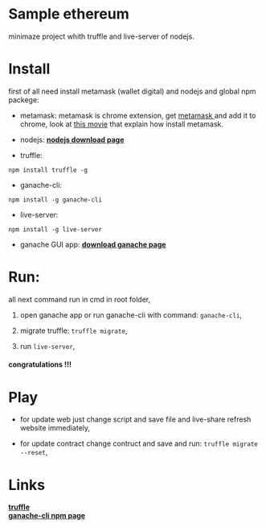 # Sample ethereum

minimaze project whith truffle and live-server of nodejs.

# Install

first of all need install metamask (wallet digital) and nodejs and global npm packege:

+ metamask: 
metamask is chrome extension, get <a href="https://chrome.google.com/webstore/detail/metamask/nkbihfbeogaeaoehlefnkodbefgpgknn?hl=en">metamask </a> and add it to chrome, look at <a href='https://www.youtube.com/watch?v=ZIGUC9JAAw8'>this movie</a> that explain how install metamask.

+ nodejs:
<a href="https://nodejs.org/en/download/"><strong>nodejs download page</strong></a>

+ truffle:
```
npm install truffle -g
```

+ ganache-cli:
```
npm install -g ganache-cli
```

+ live-server:
```
npm install -g live-server
```

+ ganache GUI app:
<a href="https://www.trufflesuite.com/ganache"><strong>download ganache page</strong></a>

# Run:

all next command run in cmd in root folder,

1) open ganache app or run ganache-cli with command: `ganache-cli`,

2) migrate truffle: `truffle migrate`,

3) run `live-server`,

<h4>congratulations !!!</h4>

# Play

+ for update web just change script and save file and live-share refresh website immediately,

+ for update contract change contruct and save and run:  `truffle migrate  --reset`,

# Links

<a href="https://www.trufflesuite.com/"><strong>truffle</strong></a>
<br>
<a href="https://www.npmjs.com/package/ganache-cli"><strong>ganache-cli npm page</strong></a>
<br>
